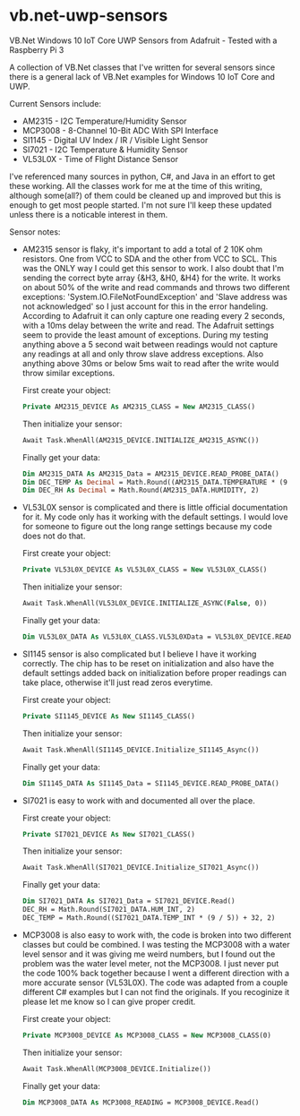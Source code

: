 # vb.net-uwp-sensors
VB.Net Windows 10 IoT Core UWP Sensors from Adafruit - Tested with a Raspberry Pi 3

A collection of VB.Net classes that I've written for several sensors since there is a general lack of VB.Net examples for Windows 10 IoT Core and UWP.

Current Sensors include:
  * AM2315 - I2C Temperature/Humidity Sensor
  * MCP3008 - 8-Channel 10-Bit ADC With SPI Interface
  * SI1145 - Digital UV Index / IR / Visible Light Sensor
  * SI7021 - I2C Temperature & Humidity Sensor
  * VL53L0X - Time of Flight Distance Sensor

I've referenced many sources in python, C#, and Java in an effort to get these working. All the classes work for me at the time of this writing, although some(all?) of them could be cleaned up and improved but this is enough to get most people started. I'm not sure I'll keep these updated unless there is a noticable interest in them.

Sensor notes:

  * AM2315 sensor is flaky, it's important to add a total of 2 10K ohm resistors. One from VCC to SDA and the other from VCC to SCL. This was the ONLY way I could get this sensor to work. I also doubt that I'm sending the correct byte array {&H3, &H0, &H4} for the write. It works on about 50% of the write and read commands and throws two different exceptions: 'System.IO.FileNotFoundException' and 'Slave address was not acknowledged' so I just account for this in the error handeling. According to Adafruit it can only capture one reading every 2 seconds, with a 10ms delay between the write and read. The Adafruit settings seem to provide the least amount of exceptions. During my testing anything above a 5 second wait between readings would not capture any readings at all and only throw slave address exceptions. Also anything above 30ms or below 5ms wait to read after the write would throw similar exceptions.
  
    First create your object:
    ```vb
    Private AM2315_DEVICE As AM2315_CLASS = New AM2315_CLASS()
    ```
    
    Then initialize your sensor:
    ```vb
    Await Task.WhenAll(AM2315_DEVICE.INITIALIZE_AM2315_ASYNC())
    ```
    
    Finally get your data:
    ```vb
    Dim AM2315_DATA As AM2315_Data = AM2315_DEVICE.READ_PROBE_DATA()
    Dim DEC_TEMP As Decimal = Math.Round((AM2315_DATA.TEMPERATURE * (9 / 5)) + 32, 2)
    Dim DEC_RH As Decimal = Math.Round(AM2315_DATA.HUMIDITY, 2)
     ```
    
    
  * VL53L0X sensor is complicated and there is little official documentation for it. My code only has it working with the default settings. I would love for someone to figure out the long range settings because my code does not do that.
    
    First create your object:
    ```vb
    Private VL53L0X_DEVICE As VL53L0X_CLASS = New VL53L0X_CLASS()
    ```
    
    Then initialize your sensor:
    ```vb
    Await Task.WhenAll(VL53L0X_DEVICE.INITIALIZE_ASYNC(False, 0))
    ```
    
    Finally get your data:
    ```vb
    Dim VL53L0X_DATA As VL53L0X_CLASS.VL53L0XData = VL53L0X_DEVICE.READ()
     ```
     
     
  * SI1145 sensor is also complicated but I believe I have it working correctly. The chip has to be reset on initialization and also have the default settings added back on initialization before proper readings can take place, otherwise it'll just read zeros everytime. 
    
    First create your object:
    ```vb
    Private SI1145_DEVICE As New SI1145_CLASS()
    ```
    
    Then initialize your sensor:
    ```vb
    Await Task.WhenAll(SI1145_DEVICE.Initialize_SI1145_Async())
    ```
    
    Finally get your data:
    ```vb
    Dim SI1145_DATA As SI1145_Data = SI1145_DEVICE.READ_PROBE_DATA()
     ```
     
     
  * SI7021 is easy to work with and documented all over the place. 
      
    First create your object:
    ```vb
    Private SI7021_DEVICE As New SI7021_CLASS()
    ```
    
    Then initialize your sensor:
    ```vb
    Await Task.WhenAll(SI7021_DEVICE.Initialize_SI7021_Async())
    ```
    
    Finally get your data:
    ```vb
    Dim SI7021_DATA As SI7021_Data = SI7021_DEVICE.Read()
    DEC_RH = Math.Round(SI7021_DATA.HUM_INT, 2)
    DEC_TEMP = Math.Round((SI7021_DATA.TEMP_INT * (9 / 5)) + 32, 2)
     ```
     
     
  * MCP3008 is also easy to work with, the code is broken into two different classes but could be combined. I was testing the MCP3008 with a water level sensor and it was giving me weird numbers, but I found out the problem was the water level meter, not the MCP3008. I just never put the code 100% back together because I went a different direction with a more accurate sensor (VL53L0X). The code was adapted from a couple different C# examples but I can not find the originals. If you recoginize it please let me know so I can give proper credit. 

    First create your object:
    ```vb
    Private MCP3008_DEVICE As MCP3008_CLASS = New MCP3008_CLASS(0)
    ```
    
    Then initialize your sensor:
    ```vb
    Await Task.WhenAll(MCP3008_DEVICE.Initialize())
    ```
    
    Finally get your data:
    ```vb
    Dim MCP3008_DATA As MCP3008_READING = MCP3008_DEVICE.Read()
     ```
